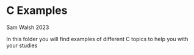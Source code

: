 # C Examples

Sam Walsh 
2023

In this folder you will find examples of different C topics to help you with your studies


